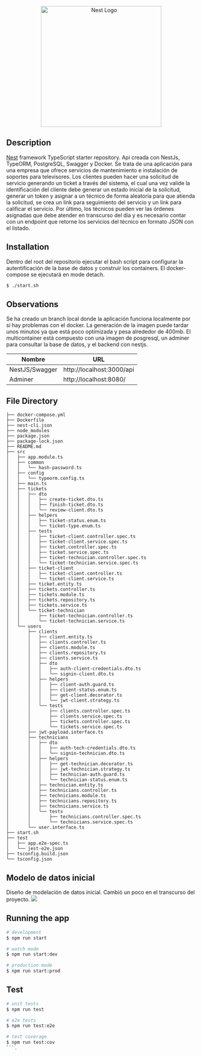 <p align="center">
  <a href="http://nestjs.com/" target="blank"><img src="https://nestjs.com/img/logo_text.svg" width="320" alt="Nest Logo" /></a>
</p>

## Description

[Nest](https://github.com/nestjs/nest) framework TypeScript starter repository. Api creada con NestJs, TypeORM, PostgreSQL, Swagger y Docker. Se trata de una aplicación para una empresa que ofrece servicios de mantenimiento e instalación de soportes para televisores. Los clientes pueden hacer una solicitud de servicio generando un ticket a través del sistema, el cual una vez valide la identificación del cliente debe generar un estado inicial de la solicitud, generar un token y asignar a un técnico de forma aleatoria para que atienda la solicitud, se crea un link para seguimiento del servicio y un link para calificar el servicio. Por último, los técnicos pueden ver las órdenes asignadas que debe atender en transcurso del día y es necesario contar con un endpoint que retorne los servicios del técnico en formato JSON con el listado.

## Installation
Dentro del root del repositorio ejecutar el bash script para configurar la autentificación de la base de datos y construir los containers. El docker-compose se ejecutará en mode detach.
```bash
$ ./start.sh
```

## Observations
Se ha creado un branch local donde la aplicación funciona localmente por si hay problemas con el docker. La generación de la imagen puede tardar unos minutos ya que está poco optimizada y pesa alrededor de 400mb. El multicontainer está compuesto con una imagen de posgresql, un adminer para consultar la base de datos, y el backend con nestjs.

| Nombre | URL |
|--------|-----|
| NestJS/Swagger | http://localhost:3000/api | 
| Adminer | http://localhost:8080/ |

## File Directory
```
├── docker-compose.yml
├── Dockerfile
├── nest-cli.json
├── node_modules
├── package.json
├── package-lock.json
├── README.md
├── src
│   ├── app.module.ts
│   ├── common
│   │   └── hash-password.ts
│   ├── config
│   │   └── typeorm.config.ts
│   ├── main.ts
│   ├── tickets
│   │   ├── dto
│   │   │   ├── create-ticket.dto.ts
│   │   │   ├── finish-ticket.dto.ts
│   │   │   └── review-client.dto.ts
│   │   ├── helpers
│   │   │   ├── ticket-status.enum.ts
│   │   │   └── ticket-type.enum.ts
│   │   ├── tests
│   │   │   ├── ticket-client.controller.spec.ts
│   │   │   ├── ticket-client.service.spec.ts
│   │   │   ├── ticket.controller.spec.ts
│   │   │   ├── ticket.service.spec.ts
│   │   │   ├── ticket-technician.controller.spec.ts
│   │   │   └── ticket-technician.service.spec.ts
│   │   ├── ticket-client
│   │   │   ├── ticket-client.controller.ts
│   │   │   └── ticket-client.service.ts
│   │   ├── ticket.entity.ts
│   │   ├── tickets.controller.ts
│   │   ├── tickets.module.ts
│   │   ├── tickets.repository.ts
│   │   ├── tickets.service.ts
│   │   └── ticket-technician
│   │       ├── ticket-technician.controller.ts
│   │       └── ticket-technician.service.ts
│   └── users
│       ├── clients
│       │   ├── client.entity.ts
│       │   ├── clients.controller.ts
│       │   ├── clients.module.ts
│       │   ├── clients.repository.ts
│       │   ├── clients.service.ts
│       │   ├── dto
│       │   │   ├── auth-client-credentials.dto.ts
│       │   │   └── signin-client.dto.ts
│       │   ├── helpers
│       │   │   ├── client-auth.guard.ts
│       │   │   ├── client-status.enum.ts
│       │   │   ├── get-client.decorator.ts
│       │   │   └── jwt-client.strategy.ts
│       │   └── tests
│       │       ├── clients.controller.spec.ts
│       │       ├── clients.service.spec.ts
│       │       ├── tickets.controller.spec.ts
│       │       └── tickets.service.spec.ts
│       ├── jwt-payload.interface.ts
│       ├── technicians
│       │   ├── dto
│       │   │   ├── auth-tech-credentials.dto.ts
│       │   │   └── signin-technician.dto.ts
│       │   ├── helpers
│       │   │   ├── get-technician.decorator.ts
│       │   │   ├── jwt-technician.strategy.ts
│       │   │   ├── technician-auth.guard.ts
│       │   │   └── technician-status.enum.ts
│       │   ├── technician.entity.ts
│       │   ├── technicians.controller.ts
│       │   ├── technicians.module.ts
│       │   ├── technicians.repository.ts
│       │   ├── technicians.service.ts
│       │   └── tests
│       │       ├── technicians.controller.spec.ts
│       │       └── technicians.service.spec.ts
│       └── user.interface.ts
├── start.sh
├── test
│   ├── app.e2e-spec.ts
│   └── jest-e2e.json
├── tsconfig.build.json
└── tsconfig.json
```

## Modelo de datos inicial
Diseño de modelación de datos inicial. Cambió un poco en el transcurso del proyecto.
<img src="http://i.imgur.com/GOu5Q2a.png" />

## Running the app

```bash
# development
$ npm run start

# watch mode
$ npm run start:dev

# production mode
$ npm run start:prod
```

## Test

```bash
# unit tests
$ npm run test

# e2e tests
$ npm run test:e2e

# test coverage
$ npm run test:cov
```.
